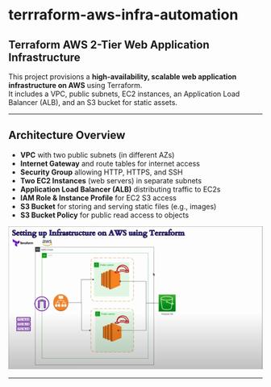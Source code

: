 # terrraform-aws-infra-automation

## Terraform AWS 2-Tier Web Application Infrastructure
This project provisions a **high-availability, scalable web application infrastructure on AWS** using Terraform. <br>
It includes a VPC, public subnets, EC2 instances, an Application Load Balancer (ALB), and an S3 bucket for static assets.

---

## **Architecture Overview**

- **VPC** with two public subnets (in different AZs)
- **Internet Gateway** and route tables for internet access
- **Security Group** allowing HTTP, HTTPS, and SSH
- **Two EC2 Instances** (web servers) in separate subnets
- **Application Load Balancer (ALB)** distributing traffic to EC2s
- **IAM Role & Instance Profile** for EC2 S3 access
- **S3 Bucket** for storing and serving static files (e.g., images)
- **S3 Bucket Policy** for public read access to objects

![Architecture Diagram](https://github.com/deepakbehera11/terrraform-aws-infra-automation/blob/9e6d05c59fd74865830c39ead944954a808b2460/Terraform-Infra-Image.png) <!-- Replace with your diagram if available -->

---
